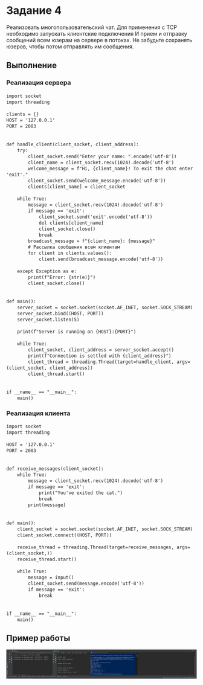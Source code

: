# Задание 4

Реализовать многопользовательский чат. Для применения с TCP
необходимо запускать клиентские подключения И прием и отправку
сообщений всем юзерам на сервере в потоках. Не забудьте сохранять
юзеров, чтобы потом отправлять им сообщения.

## Выполнение

### Реализация сервера

    import socket
    import threading
    
    clients = {}
    HOST = '127.0.0.1'
    PORT = 2003
    
    
    def handle_client(client_socket, client_address):
        try:
            client_socket.send("Enter your name: ".encode('utf-8'))
            client_name = client_socket.recv(1024).decode('utf-8')
            welcome_message = f"Hi, {client_name}! To exit the chat enter 'exit'."
            client_socket.send(welcome_message.encode('utf-8'))
            clients[client_name] = client_socket

        while True:
            message = client_socket.recv(1024).decode('utf-8')
            if message == 'exit':
                client_socket.send('exit'.encode('utf-8'))
                del clients[client_name]
                client_socket.close()
                break
            broadcast_message = f"{client_name}: {message}"
            # Рассылка сообщения всем клиентам
            for client in clients.values():
                client.send(broadcast_message.encode('utf-8'))

        except Exception as e:
            print(f"Error: {str(e)}")
            client_socket.close()


    def main():
        server_socket = socket.socket(socket.AF_INET, socket.SOCK_STREAM)
        server_socket.bind((HOST, PORT))
        server_socket.listen(5)

        print(f"Server is running on {HOST}:{PORT}")
    
        while True:
            client_socket, client_address = server_socket.accept()
            print(f"Connection is settled with {client_address}")
            client_thread = threading.Thread(target=handle_client, args=(client_socket, client_address))
            client_thread.start()


    if __name__ == "__main__":
        main()

### Реализация клиента

    import socket
    import threading
    
    HOST = '127.0.0.1'
    PORT = 2003
    
    
    def receive_messages(client_socket):
        while True:
            message = client_socket.recv(1024).decode('utf-8')
            if message == 'exit':
                print("You've exited the cat.")
                break
            print(message)
    
    
    def main():
        client_socket = socket.socket(socket.AF_INET, socket.SOCK_STREAM)
        client_socket.connect((HOST, PORT))
    
        receive_thread = threading.Thread(target=receive_messages, args=(client_socket,))
        receive_thread.start()
    
        while True:
            message = input()
            client_socket.send(message.encode('utf-8'))
            if message == 'exit':
                break
    
    
    if __name__ == "__main__":
        main()


## Пример работы

![Пример задания 4](assets/task_4_1.png)